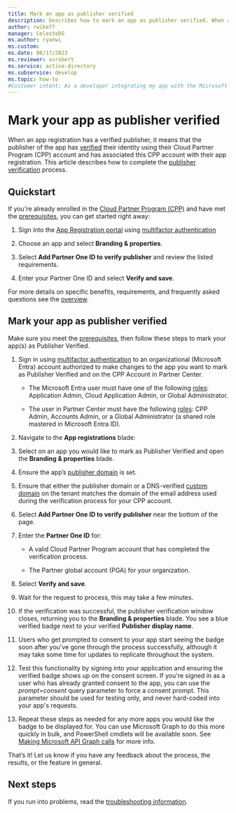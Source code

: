 ```yaml
---
title: Mark an app as publisher verified
description: Describes how to mark an app as publisher verified. When an application is marked as publisher verified, it means that the publisher (application developer) has verified the authenticity of their organization using a Cloud Partner Program (CPP) account that has completed the verification process and has associated this CPP account with that application registration.
author: rwike77
manager: CelesteDG
ms.author: ryanwi
ms.custom: 
ms.date: 08/17/2023
ms.reviewer: xurobert
ms.service: active-directory
ms.subservice: develop
ms.topic: how-to
#Customer intent: As a developer integrating my app with the Microsoft identity platform, I want to complete the publisher verification process for my app registration, so that users can see that my app is publisher verified and trust its authenticity.
---
```


# Mark your app as publisher verified

When an app registration has a verified publisher, it means that the publisher of the app has [verified](/partner-center/verification-responses) their identity using their Cloud Partner Program (CPP) account and has associated this CPP account with their app registration. This article describes how to complete the [publisher verification](publisher-verification-overview.md) process.

## Quickstart
If you're already enrolled in the [Cloud Partner Program (CPP)](/partner-center/intro-to-cloud-partner-program-membership) and have met the [prerequisites](publisher-verification-overview.md#requirements), you can get started right away: 

1. Sign into the [App Registration portal](https://aka.ms/PublisherVerificationPreview) using [multifactor authentication](~/identity/authentication/concept-mfa-licensing.md)

1. Choose an app and select **Branding & properties**. 

1. Select **Add Partner One ID to verify publisher** and review the listed requirements.

1. Enter your Partner One ID and select **Verify and save**.

For more details on specific benefits, requirements, and frequently asked questions see the [overview](publisher-verification-overview.md).

## Mark your app as publisher verified
Make sure you meet the [prerequisites](publisher-verification-overview.md#requirements), then follow these steps to mark your app(s) as Publisher Verified.  

1. Sign in using [multifactor authentication](~/identity/authentication/concept-mfa-licensing.md) to an organizational (Microsoft Entra) account authorized to make changes to the app you want to mark as Publisher Verified and on the CPP Account in Partner Center.

    - The Microsoft Entra user must have one of the following [roles](~/identity/role-based-access-control/permissions-reference.md): Application Admin, Cloud Application Admin, or Global Administrator. 

    - The user in Partner Center must have the following [roles](/partner-center/permissions-overview): CPP Admin, Accounts Admin, or a Global Administrator (a shared role mastered in Microsoft Entra ID). 

1. Navigate to the **App registrations** blade:  

1. Select on an app you would like to mark as Publisher Verified and open the **Branding & properties** blade. 

1. Ensure the app’s [publisher domain](howto-configure-publisher-domain.md) is set. 

1. Ensure that either the publisher domain or a DNS-verified [custom domain](~/fundamentals/add-custom-domain.md) on the tenant matches the domain of the email address used during the verification process for your CPP account.

1. Select **Add Partner One ID to verify publisher** near the bottom of the page. 

1. Enter the **Partner One ID** for: 

    - A valid Cloud Partner Program account that has completed the verification process.  

    - The Partner global account (PGA) for your organization. 

1. Select **Verify and save**. 

1. Wait for the request to process, this may take a few minutes. 

1. If the verification was successful, the publisher verification window closes, returning you to the **Branding & properties** blade. You see a blue verified badge next to your verified **Publisher display name**. 

1. Users who get prompted to consent to your app start seeing the badge soon after you've gone through the process successfully, although it may take some time for updates to replicate throughout the system. 

1. Test this functionality by signing into your application and ensuring the verified badge shows up on the consent screen. If you're signed in as a user who has already granted consent to the app, you can use the *prompt=consent* query parameter to force a consent prompt. This parameter should be used for testing only, and never hard-coded into your app's requests.

1. Repeat these steps as needed for any more apps you would like the badge to be displayed for. You can use Microsoft Graph to do this more quickly in bulk, and PowerShell cmdlets will be available soon. See [Making Microsoft API Graph calls](troubleshoot-publisher-verification.md#making-microsoft-graph-api-calls) for more info. 

That’s it! Let us know if you have any feedback about the process, the results, or the feature in general. 

## Next steps
If you run into problems, read the [troubleshooting information](troubleshoot-publisher-verification.md).
